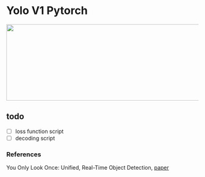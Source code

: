 
# Yolo V1 Pytorch


<img src="https://cdn.analyticsvidhya.com/wp-content/uploads/2018/12/yologo_2.png" width="800" height="200">

## todo
- [ ] loss function script
- [ ] decoding script

### References

You Only Look Once: Unified, Real-Time Object Detection, [paper](https://arxiv.org/pdf/1506.02640.pdf)
